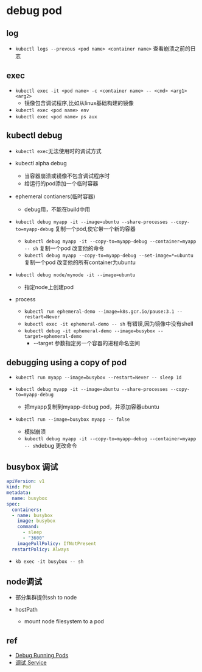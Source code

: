 # debug pod

## log

+ `kubectl logs --prevous <pod name> <container name>` 查看崩溃之前的日志

## exec

+ `kubectl exec -it <pod name> -c <container name> -- <cmd> <arg1> <arg2>`
    + 镜像包含调试程序,比如从linux基础构建的镜像
+ `kubectl exec <pod name> env`
+ `kubectl exec <pod name> ps aux`


## kubectl debug

+ `kubectl exec`无法使用时的调试方式

+ kubectl alpha debug
    + 当容器崩溃或镜像不包含调试程序时
    + 给运行的pod添加一个临时容器

+ ephemeral contianers(临时容器)
  + debug用，不能在build中用


+ `kubectl debug myapp -it --image=ubuntu --share-processes --copy-to=myapp-debug`   复制一个pod,使它带一个新的容器
  + `kubectl debug myapp -it --copy-to=myapp-debug --container=myapp -- sh`  复制一个pod 改变他的命令
  + `kubectl debug myapp --copy-to=myapp-debug --set-image=*=ubuntu` 复制一个pod 改变他的所有container为ubuntu

+ `kubectl debug node/mynode -it --image=ubuntu`
  + 指定node上创建pod

+ process    
    + `kubectl run ephemeral-demo --image=k8s.gcr.io/pause:3.1 --restart=Never`
    + `kubectl exec -it ephemeral-demo -- sh` 有错误,因为镜像中没有shell
    + `kubectl debug -it ephemeral-demo --image=busybox --target=ephemeral-demo`
        + --target 参数指定另一个容器的进程命名空间

## debugging using a copy of pod
 + `kubectl run myapp --image=busybox --restart=Never -- sleep 1d`
 + `kubectl debug myapp -it --image=ubuntu --share-processes --copy-to=myapp-debug`
    + 把myapp复制到myapp-debug pod，并添加容器ubuntu


+ `kubectl run --image=busybox myapp -- false`
    + 模拟崩溃
    + `kubectl debug myapp -it --copy-to=myapp-debug --container=myapp -- sh`debug 更改命令

## busybox 调试
```yaml
apiVersion: v1
kind: Pod
metadata:
  name: busybox
spec:
  containers:
  - name: busybox
    image: busybox
    command:
      - sleep
      - "3600"
    imagePullPolicy: IfNotPresent
  restartPolicy: Always
```
+ `kb exec -it busybox -- sh`


## node调试

+ 部分集群提供ssh to node

+ hostPath
  + mount node filesystem to a pod


## ref
 + [Debug Running Pods](https://kubernetes.io/docs/tasks/debug-application-cluster/debug-running-pod/)
 + [调试 Service](https://kubernetes.io/zh/docs/tasks/debug-application-cluster/debug-service/)